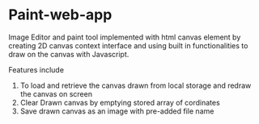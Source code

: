 # Paint-web-app
Image Editor and paint tool implemented with html canvas element by creating 2D canvas context interface and using built in functionalities to draw on the canvas with Javascript. 

Features include 
1. To load and retrieve the canvas drawn from local storage and redraw the canvas on screen 
2. Clear Drawn canvas by emptying stored array of cordinates 
3. Save drawn canvas as an image with pre-added file name
